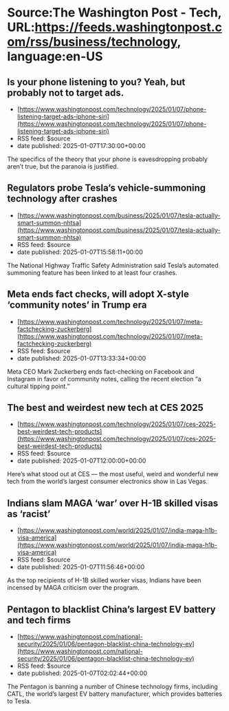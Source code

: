 # Source:The Washington Post - Tech, URL:https://feeds.washingtonpost.com/rss/business/technology, language:en-US

## Is your phone listening to you? Yeah, but probably not to target ads.
 - [https://www.washingtonpost.com/technology/2025/01/07/phone-listening-target-ads-iphone-siri](https://www.washingtonpost.com/technology/2025/01/07/phone-listening-target-ads-iphone-siri)
 - RSS feed: $source
 - date published: 2025-01-07T17:30:00+00:00

The specifics of the theory that your phone is eavesdropping probably aren’t true, but the paranoia is justified.

## Regulators probe Tesla’s vehicle-summoning technology after crashes
 - [https://www.washingtonpost.com/business/2025/01/07/tesla-actually-smart-summon-nhtsa](https://www.washingtonpost.com/business/2025/01/07/tesla-actually-smart-summon-nhtsa)
 - RSS feed: $source
 - date published: 2025-01-07T15:58:11+00:00

The National Highway Traffic Safety Administration said Tesla’s automated summoning feature has been linked to at least four crashes.

## Meta ends fact checks, will adopt X-style ‘community notes’ in Trump era
 - [https://www.washingtonpost.com/technology/2025/01/07/meta-factchecking-zuckerberg](https://www.washingtonpost.com/technology/2025/01/07/meta-factchecking-zuckerberg)
 - RSS feed: $source
 - date published: 2025-01-07T13:33:34+00:00

Meta CEO Mark Zuckerberg ends fact-checking on Facebook and Instagram in favor of community notes, calling the recent election “a cultural tipping point.”

## The best and weirdest new tech at CES 2025
 - [https://www.washingtonpost.com/technology/2025/01/07/ces-2025-best-weirdest-tech-products](https://www.washingtonpost.com/technology/2025/01/07/ces-2025-best-weirdest-tech-products)
 - RSS feed: $source
 - date published: 2025-01-07T12:00:00+00:00

Here’s what stood out at CES — the most useful, weird and wonderful new tech from the world’s largest consumer electronics show in Las Vegas.

## Indians slam MAGA ‘war’ over H-1B skilled visas as ‘racist’
 - [https://www.washingtonpost.com/world/2025/01/07/india-maga-h1b-visa-america](https://www.washingtonpost.com/world/2025/01/07/india-maga-h1b-visa-america)
 - RSS feed: $source
 - date published: 2025-01-07T11:56:46+00:00

As the top recipients of H-1B skilled worker visas, Indians have been incensed by MAGA criticism over the program.

## Pentagon to blacklist China’s largest EV battery and tech firms
 - [https://www.washingtonpost.com/national-security/2025/01/06/pentagon-blacklist-china-technology-ev](https://www.washingtonpost.com/national-security/2025/01/06/pentagon-blacklist-china-technology-ev)
 - RSS feed: $source
 - date published: 2025-01-07T02:02:44+00:00

The Pentagon is banning a number of Chinese technology firms, including CATL, the world’s largest EV battery manufacturer, which provides batteries to Tesla.

